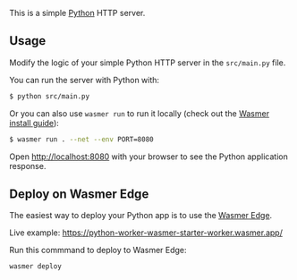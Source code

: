 This is a simple [Python](https://python.org/) HTTP server.

## Usage

Modify the logic of your simple Python HTTP server in the `src/main.py` file.

You can run the server with Python with:

```bash
$ python src/main.py
```

Or you can also use `wasmer run` to run it locally (check out the [Wasmer install guide](https://docs.wasmer.io/install)):

```bash
$ wasmer run . --net --env PORT=8080
```

Open [http://localhost:8080](http://localhost:8080) with your browser to see the Python application response.

## Deploy on Wasmer Edge

The easiest way to deploy your Python app is to use the [Wasmer Edge](https://wasmer.io/products/edge).

Live example: https://python-worker-wasmer-starter-worker.wasmer.app/

Run this commmand to deploy to Wasmer Edge:

```bash
wasmer deploy
```
